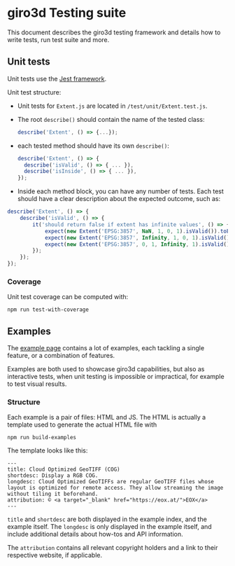 # giro3d Testing suite

This document describes the giro3d testing framework and details how to write tests, run test suite and more.

## Unit tests

Unit tests use the [Jest framework](https://jestjs.io/).

Unit test structure:

- Unit tests for `Extent.js` are located in `/test/unit/Extent.test.js`.
- The root `describe()` should contain the name of the tested class:

  ```js
  describe('Extent', () => {...});
  ```

- each tested method should have its own `describe()`:

  ```js
  describe('Extent', () => {
    describe('isValid', () => { ... }),
    describe('isInside', () => { ... }),
  });
  ```

- Inside each method block, you can have any number of tests. Each test should have a clear description about the expected outcome, such as:

```js
describe('Extent', () => {
    describe('isValid', () => {
        it('should return false if extent has infinite values', () => {
            expect(new Extent('EPSG:3857', NaN, 1, 0, 1).isValid()).toEqual(false);
            expect(new Extent('EPSG:3857', Infinity, 1, 0, 1).isValid()).toEqual(false);
            expect(new Extent('EPSG:3857', 0, 1, Infinity, 1).isValid()).toEqual(false);
        });
    });
});
```

### Coverage

Unit test coverage can be computed with:

```shell
npm run test-with-coverage
```

## Examples

The [example page](https://giro3d.org/examples/) contains a lot of examples, each tackling a single feature, or a combination of features.

Examples are both used to showcase giro3d capabilities, but also as interactive tests, when unit testing is impossible or impractical, for example to test visual results.

### Structure

Each example is a pair of files: HTML and JS. The HTML is actually a template used to generate the actual HTML file with

```shell
npm run build-examples
```

The template looks like this:

```plain
---
title: Cloud Optimized GeoTIFF (COG)
shortdesc: Display a RGB COG.
longdesc: Cloud Optimized GeoTIFFs are regular GeoTIFF files whose layout is optimized for remote access. They allow streaming the image without tiling it beforehand.
attribution: © <a target="_blank" href="https://eox.at/">EOX</a>
---
```

`title` and `shortdesc` are both displayed in the example index, and the example itself. The `longdesc` is only displayed in the example itself, and include additional details about how-tos and API information.

The `attribution` contains all relevant copyright holders and a link to their respective website, if applicable.